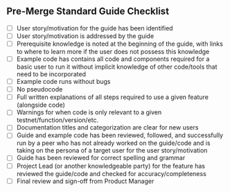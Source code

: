 

## Pre-Merge Standard Guide Checklist

- [ ]  User story/motivation for the guide has been identified
- [ ]  User story/motivation is addressed by the guide
- [ ] Prerequisite knowledge is noted at the beginning of the guide, with links to where to learn more if the user does not possess this knowledge
- [ ]  Example code has contains all code and components required for a basic user to run it without implicit knowledge of other code/tools that need to be incorporated
- [ ]  Example code runs without bugs
- [ ]  No pseudocode
- [ ]  Full written explanations of all steps required to use a given feature (alongside code)
- [ ]  Warnings for when code is only relevant to a given testnet/function/version/etc.
- [ ]  Documentation titles and categorization are clear for new users
- [ ]  Guide and example code has been reviewed, followed, and successfully run by a peer who has not already worked on the guide/code and is taking on the persona of a target user for the user story/motivation
- [ ] Guide has been reviewed for correct spelling and grammar
- [ ]  Project Lead (or another knowledgeable party) for the feature has reviewed the guide/code and checked for accuracy/completeness
- [ ]  Final review and sign-off from Product Manager
